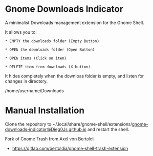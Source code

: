 Gnome Downloads Indicator
===========================

A minimalist Downloads management extension for the Gnome Shell.

It allows you to:

    * EMPTY the downloads folder (Empty Button)
    
    * OPEN the downloads folder (Open Button)
    
    * OPEN items (Click on item)
    
    * DELETE item from downloads (X button)
    

It hides completely when the downloas folder is empty, and listen for changes in directory.

/home/username/Downloads

# Manual Installation
Clone the repository to ~/.local/share/gnome-shell/extensions/gnome-downloads-indicator@Dieg0Js.github.io and restart the
shell.

Fork of Gnome Trash from Axel von Bertoldi
 * https://gitlab.com/bertoldia/gnome-shell-trash-extension

